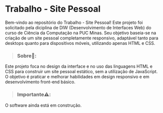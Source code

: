 # Trabalho - Site Pessoal

Bem-vindo ao repositório do Trabalho - Site Pessoal! Este projeto foi solicitado pela diciplina de DIW (Desenvolvimento de Interfaces Web)
do curso de Ciência da Computação na PUC Minas. Seu objetivo baseia-se na criação de um site pessoal completamente responsivo, adaptável
tanto para desktops quanto para dispositivos móveis, utilizando apenas HTML e CSS.

> ### Sobre📃:

Este projeto foca no design da interface e no uso das linguagens HTML e CSS para construir um site pessoal estático, sem a utilização de
JavaScript. O objetivo é praticar e melhorar habilidades em design responsivo e em desenvolvimento front-end básico.

> ### Importante⚠️:

O software ainda está em construção.


